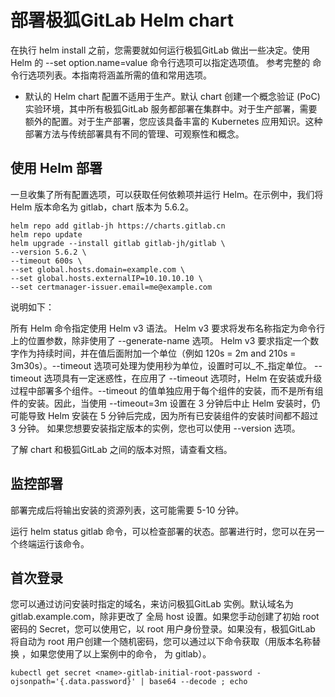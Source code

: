 #   部署极狐GitLab Helm chart

在执行 helm install 之前，您需要就如何运行极狐GitLab 做出一些决定。使用 Helm 的 --set option.name=value 命令行选项可以指定选项值。
参考完整的 命令行选项列表。本指南将涵盖所需的值和常用选项。
- 默认的 Helm chart 配置不适用于生产。默认 chart 创建一个概念验证 (PoC) 实验环境，其中所有极狐GitLab 服务都部署在集群中。对于生产部署，需要额外的配置。对于生产部署，您应该具备丰富的 Kubernetes 应用知识。这种部署方法与传统部署具有不同的管理、可观察性和概念。

##  使用 Helm 部署
一旦收集了所有配置选项，可以获取任何依赖项并运行 Helm。在示例中，我们将 Helm 版本命名为 gitlab，chart 版本为 5.6.2。
```
helm repo add gitlab-jh https://charts.gitlab.cn
helm repo update
helm upgrade --install gitlab gitlab-jh/gitlab \
--version 5.6.2 \
--timeout 600s \
--set global.hosts.domain=example.com \
--set global.hosts.externalIP=10.10.10.10 \
--set certmanager-issuer.email=me@example.com
```
说明如下：

所有 Helm 命令指定使用 Helm v3 语法。
Helm v3 要求将发布名称指定为命令行上的位置参数，除非使用了 --generate-name 选项。
Helm v3 要求指定一个数字作为持续时间，并在值后面附加一个单位（例如 120s = 2m and 210s = 3m30s）。--timeout 选项可处理为使用秒为单位，设置时可以_不_指定单位。
--timeout 选项具有一定迷惑性，在应用了 --timeout 选项时，Helm 在安装或升级过程中部署多个组件。--timeout 的值单独应用于每个组件的安装，而不是所有组件的安装。因此，当使用 --timeout=3m 设置在 3 分钟后中止 Helm 安装时，仍可能导致 Helm 安装在 5 分钟后完成，因为所有已安装组件的安装时间都不超过 3 分钟。
如果您想要安装指定版本的实例，您也可以使用 --version <installation version> 选项。

了解 chart 和极狐GitLab 之间的版本对照，请查看文档。

##  监控部署
部署完成后将输出安装的资源列表，这可能需要 5-10 分钟。

运行 helm status gitlab 命令，可以检查部署的状态。部署进行时，您可以在另一个终端运行该命令。

##  首次登录
您可以通过访问安装时指定的域名，来访问极狐GitLab 实例。默认域名为 gitlab.example.com，除非更改了 全局 host 设置。如果您手动创建了初始 root 密码的 Secret，您可以使用它，以 root 用户身份登录。如果没有，极狐GitLab 将自动为 root 用户创建一个随机密码，您可以通过以下命令获取（用版本名称替换 <name>，如果您使用了以上案例中的命令，<name> 为 gitlab）。
```
kubectl get secret <name>-gitlab-initial-root-password -ojsonpath='{.data.password}' | base64 --decode ; echo
```
